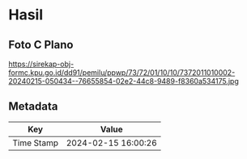 # Hasil

## Foto C Plano

https://sirekap-obj-formc.kpu.go.id/dd91/pemilu/ppwp/73/72/01/10/10/7372011010002-20240215-050434--76655854-02e2-44c8-9489-f8360a534175.jpg


## Metadata

| Key        | Value               |
| ---------- | ------------------- |
| Time Stamp | 2024-02-15 16:00:26 |



